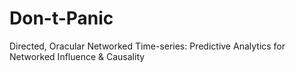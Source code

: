 # Don-t-Panic
Directed, Oracular Networked Time-series: Predictive Analytics for Networked Influence &amp; Causality
